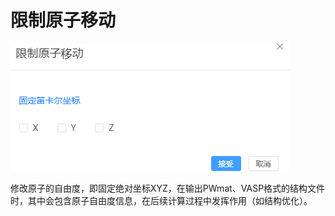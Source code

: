 # 限制原子移动

![qstudio_manual_settings_fixatom](.././nested/qstudio_manual_settings_fixatom.png)

修改原子的自由度，即固定绝对坐标XYZ，在输出PWmat、VASP格式的结构文件时，其中会包含原子自由度信息，在后续计算过程中发挥作用（如结构优化）。
